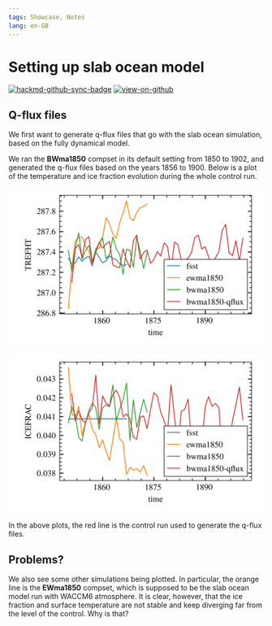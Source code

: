 ```yaml
---
tags: Showcase, Notes
lang: en-GB
---
```


# Setting up slab ocean model

[![hackmd-github-sync-badge](https://hackmd.io/j4L-EIhRQqGdl5KmiIZ-_w/badge)](https://hackmd.io/@engeir/SkEWr9Okh)
[![view-on-github](https://img.shields.io/badge/View%20on-GitHub-yellowgreen)](https://github.com/engeir/hack-md-notes/blob/main/setting-up-slab-ocean-model.md)

## Q-flux files

We first want to generate q-flux files that go with the slab ocean simulation, based on
the fully dynamical model.

We ran the **BWma1850** compset in its default setting from 1850 to 1902, and generated
the q-flux files based on the years 1856 to 1900. Below is a plot of the temperature
and ice fraction evolution during the whole control run.

![Reference height temperature](./assets/pic/setting-up-slab-ocean-model/trefht-slab-ocean-control.webp)

![Ice fraction](./assets/pic/setting-up-slab-ocean-model/icefrac-slab-ocean-control.webp)

In the above plots, the red line is the control run used to generate the q-flux files.

## Problems?

We also see some other simulations being plotted. In particular, the orange line is the
**EWma1850** compset, which is supposed to be the slab ocean model run with WACCM6
atmosphere. It is clear, however, that the ice fraction and surface temperature are not
stable and keep diverging far from the level of the control. Why is that?
